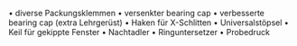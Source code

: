 • diverse Packungsklemmen
• versenkter bearing cap
• verbesserte  bearing cap (extra Lehrgerüst)
• Haken für X-Schlitten
• Universalstöpsel
• Keil für gekippte Fenster
• Nachtadler
• Ringuntersetzer
• Probedruck
